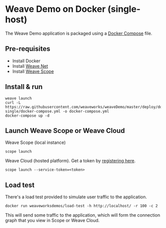# Weave Demo on Docker (single-host)

The Weave Demo application is packaged using a [Docker Compose](https://docs.docker.com/compose/) file.

## Pre-requisites

- Install Docker
- Install [Weave Net](https://www.weave.works/products/install-weave-net/)
- Install [Weave Scope](https://www.weave.works/products/install-weave-scope/)

## Install & run

    weave launch
    curl -L https://raw.githubusercontent.com/weaveworks/weaveDemo/master/deploy/docker-single/docker-compose.yml -o docker-compose.yml
    docker-compose up -d

## Launch Weave Scope or Weave Cloud

Weave Scope (local instance)

    scope launch

Weave Cloud (hosted platform). Get a token by [registering here](http://cloud.weave.works/).

    scope launch --service-token=<token>

## Load test

There's a load test provided to simulate user traffic to the application.

    docker run weaveworksdemos/load-test -h http://localhost/ -r 100 -c 2

This will send some traffic to the application, which will form the connection graph that you view in Scope or Weave Cloud.


